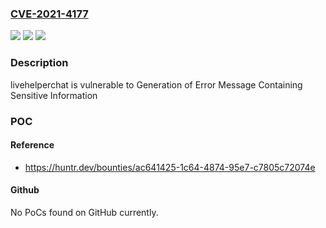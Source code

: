 ### [CVE-2021-4177](https://cve.mitre.org/cgi-bin/cvename.cgi?name=CVE-2021-4177)
![](https://img.shields.io/static/v1?label=Product&message=livehelperchat%2Flivehelperchat&color=blue)
![](https://img.shields.io/static/v1?label=Version&message=%3C%202.0%20&color=brighgreen)
![](https://img.shields.io/static/v1?label=Vulnerability&message=CWE-209%20Generation%20of%20Error%20Message%20Containing%20Sensitive%20Information&color=brighgreen)

### Description

livehelperchat is vulnerable to Generation of Error Message Containing Sensitive Information

### POC

#### Reference
- https://huntr.dev/bounties/ac641425-1c64-4874-95e7-c7805c72074e

#### Github
No PoCs found on GitHub currently.

